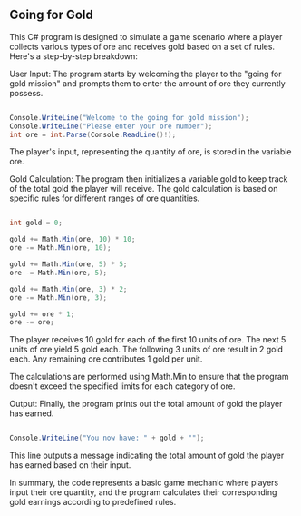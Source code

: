 ## Going for Gold
This C# program is designed to simulate a game scenario where a player collects various types of ore and receives gold based on a set of rules. Here's a step-by-step breakdown:

User Input:
The program starts by welcoming the player to the "going for gold mission" and prompts them to enter the amount of ore they currently possess.

```csharp

Console.WriteLine("Welcome to the going for gold mission");
Console.WriteLine("Please enter your ore number");
int ore = int.Parse(Console.ReadLine()!);
```
The player's input, representing the quantity of ore, is stored in the variable ore.

Gold Calculation:
The program then initializes a variable gold to keep track of the total gold the player will receive. The gold calculation is based on specific rules for different ranges of ore quantities.

```csharp

int gold = 0;

gold += Math.Min(ore, 10) * 10;
ore -= Math.Min(ore, 10);

gold += Math.Min(ore, 5) * 5;
ore -= Math.Min(ore, 5);

gold += Math.Min(ore, 3) * 2;
ore -= Math.Min(ore, 3);

gold += ore * 1;
ore -= ore;
```
The player receives 10 gold for each of the first 10 units of ore.
The next 5 units of ore yield 5 gold each.
The following 3 units of ore result in 2 gold each.
Any remaining ore contributes 1 gold per unit.

The calculations are performed using Math.Min to ensure that the program doesn't exceed the specified limits for each category of ore.

Output:
Finally, the program prints out the total amount of gold the player has earned.

```csharp

Console.WriteLine("You now have: " + gold + "");

```

This line outputs a message indicating the total amount of gold the player has earned based on their input.

In summary, the code represents a basic game mechanic where players input their ore quantity, and the program calculates their corresponding gold earnings according to predefined rules.
